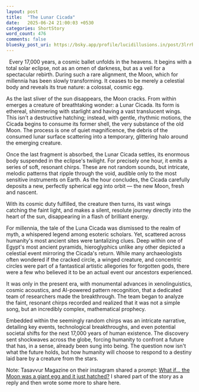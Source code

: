 ```yaml
---
layout: post
title:  "The Lunar Cicada"
date:   2025-06-24 21:00:03 +0530
categories: ShortStory
word_count: 476
comments: false
bluesky_post_uri: https://bsky.app/profile/lucidillusions.in/post/3lrrhxuacwc2c
---
```


&nbsp; Every 17,000 years, a cosmic ballet unfolds in the heavens. It begins with a total solar eclipse, not as an omen of darkness, but as a veil for a spectacular rebirth. During such a rare alignment, the Moon, which for millennia has been slowly transforming. It ceases to be merely a celestial body and reveals its true nature: a colossal, cosmic egg.

As the last sliver of the sun disappears, the Moon cracks. From within emerges a creature of breathtaking wonder: a Lunar Cicada. Its form is ethereal, shimmering with starlight and having a vast translucent wings. This isn't a destructive hatching; instead, with gentle, rhythmic motions, the Cicada begins to consume its former shell, the very substance of the old Moon. The process is one of quiet magnificence, the debris of the consumed lunar surface scattering into a temporary, glittering halo around the emerging creature.

Once the last fragment is absorbed, the Lunar Cicada settles, its enormous body suspended in the eclipse's twilight. For precisely one hour, it emits a series of soft, resonant chirps. These are not random sounds, but intricate, melodic patterns that ripple through the void, audible only to the most sensitive instruments on Earth. As the hour concludes, the Cicada carefully deposits a new, perfectly spherical egg into orbit — the new Moon, fresh and nascent.

With its cosmic duty fulfilled, the creature then turns, its vast wings catching the faint light, and makes a silent, resolute journey directly into the heart of the sun, disappearing in a flash of brilliant energy.

For millennia, the tale of the Luna Cicada was dismissed to the realm of myth, a whispered legend among esoteric scholars. Yet, scattered across humanity's most ancient sites were tantalizing clues. Deep within one of Egypt's most ancient pyramids, hieroglyphics unlike any other depicted a celestial event mirroring the Cicada's return. While many archaeologists often wondered if the cracked circle, a winged creature, and concentric circles were part of a fantastical artistic allegories for forgotten gods, there were a few who believed it to be an actual event our ancestors experienced.

It was only in the present era, with monumental advances in xenolinguistics, cosmic acoustics, and AI-powered pattern recognition, that a dedicated team of researchers made the breakthrough. The team began to analyze the faint, resonant chirps recorded and realized that it was not a simple song, but an incredibly complex, mathematical prophecy.

Embedded within the seemingly random chirps was an intricate narrative, detailing key events, technological breakthroughs, and even potential societal shifts for the next 17,000 years of human existence. The discovery sent shockwaves across the globe, forcing humanity to confront a future that has, in a sense, already been sung into being. The question now isn't what the future holds, but how humanity will choose to respond to a destiny laid bare by a creature from the stars.

Note: Tasavvur Magazine on their instagram shared a prompt: [What if... the Moon was a giant egg and it just hatched?](https://www.instagram.com/p/DLP9y_KM_24/) I shared part of the story as a reply and then wrote some more to share here.
